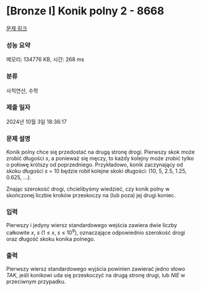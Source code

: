 # [Bronze I] Konik polny 2 - 8668 

[문제 링크](https://www.acmicpc.net/problem/8668) 

### 성능 요약

메모리: 134776 KB, 시간: 268 ms

### 분류

사칙연산, 수학

### 제출 일자

2024년 10월 3일 18:36:17

### 문제 설명

<p>Konik polny chce się przedostać na drugą stronę drogi. Pierwszy skok może zrobić długości <em>s</em>, a ponieważ się męczy, to każdy kolejny może zrobić tylko o połowę krótszy od poprzedniego. Przykładowo, konik zaczynający od skoku długości <em>s</em> = 10 będzie robił kolejne skoki długości: (10, 5, 2.5, 1.25, 0.625, ...).</p>

<p>Znając szerokość drogi, chcielibyśmy wiedzieć, czy konik polny w skończonej liczbie kroków przeskoczy na (lub poza) jej drugi koniec.</p>

### 입력 

 <p>Pierwszy i jedyny wiersz standardowego wejścia zawiera dwie liczby całkowite <em>x</em>, <em>s</em> (1 ≤ <em>x</em>, <em>s</em> ≤ 10<sup>9</sup>), oznaczające odpowiednio szerokość drogi oraz długość skoku konika polnego.</p>

### 출력 

 <p>Pierwszy wiersz standardowego wyjścia powinien zawierać jedno słowo <i>TAK</i>, jeśli konikowi uda się przeskoczyć na drugą stronę drugi, lub <i>NIE</i> w przeciwnym przypadku.</p>


